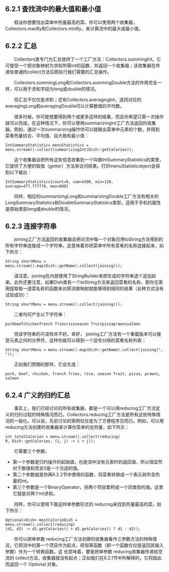 ## 6.2.1 查找流中的最大值和最小值

&emsp;&emsp;假设你想要找出菜单中热量最高的菜。你可以使用两个收集器，Collectors.maxBy和Collectors.minBy，来计算流中的最大或最小值。

## 6.2.2 汇总

&emsp;&emsp;Collectors类专门为汇总提供了一个工厂方法：Collectors.summingInt。它可接受一个把对象映射为求和所需int的函数，并返回一个收集器；该收集器在传递给普通的collect方法后即执行我们需要的汇总操作。

&emsp;&emsp;Collectors.summingLong和Collectors.summingDouble方法的作用完全一样，可以用于求和字段为long或double的情况。

&emsp;&emsp;但汇总不仅仅是求和；还有Collectors.averagingInt，连同对应的averagingLong和averagingDouble可以计算数值的平均数。

&emsp;&emsp;很多时候，你可能想要得到两个或更多这样的结果，而且你希望只需一次操作就可以完成。在这种情况下，你可以使用summarizingInt工厂方法返回的收集器。例如，通过一次summarizing操作你可以就输出菜单中元素的个数，并得到菜肴热量综合、平均值、自大致和最小值：
```
IntSummaryStatistics menuStatistics =
menu.stream().collect(summarizingInt(Dish::getCalories));
```
&emsp;&emsp;这个收集器会把所有这些信息收集到一个叫做IntSummaryStatistics的类里，它提供了方便的取值（getter）方法来访问结果。打印menuStatisticobject会得到以下输出：
```
IntSummaryStatistics{count=9, sum=4300, min=120,
average=477.777778, max=800}
```
&emsp;&emsp;同样，相应的summarizingLong和summarizingDouble工厂方法有相关的LongSummaryStatistics和DoubleSummaryStatistics类型，适用于手机的属性是原始类型long或double的情况。

## 6.2.3 连接字符串

&emsp;&emsp;joining工厂方法返回的收集器会把对流中每一个对象应用toString方法得到的所有字符串连接成一个字符串。这意味着你把菜单中所有菜肴的名称连接起来，如下所示：
```
String shortMenu = menu.stream().map(Dish::getName).collect(joining());
```
&emsp;&emsp;请注意，joining在内部使用了StringBuilder来把生成的字符串逐个追加起来。此外还要注意，如果Dish类有一个toString方法来返回菜肴的名称，那你无需用提取每一道菜名称的函数来对原流做映射就能够得到相同的结果（此种方式没有试验成功）：
```
String shortMenu = menu.stream().collect(joining());
```
&emsp;&emsp;二者均可产生以下字符串：
```
porkbeefchickenfrench friesriceseason fruitpizzaprawnssalmon
```
&emsp;&emsp;但该字符串的可读性并不好。幸好， joining工厂方法有一个重载版本可以接受元素之间的分界符，这样你就可以得到一个逗号分隔的菜肴名称列表：
```
String shortMenu = menu.stream().map(Dish::getName).collect(joining(", "));
```
&emsp;&emsp;正如我们预期的那样，它会生成：
```
pork, beef, chicken, french fries, rice, season fruit, pizza, prawns, salmon
```
## 6.2.4 广义的归约汇总

&emsp;&emsp;事实上，我们已经讨论的所有收集器，都是一个可以用reducing工厂方法定义的归约过程的特殊情况而已。Collectors.reducing工厂方法是所有这些特殊情况的一般化。可以说，先前讨论的案例仅仅是为了方便程序员而已。例如，可以用reducing方法创建的收集器来计算你菜单的总热量，如下所示：
```
int totalCalories = menu.stream().collect(reducing(
0, Dish::getCalories, (i, j) -> i + j));
```
&emsp;&emsp;它需要三个参数。

- 第一个参数是归约操作的起始值，也是流中没有元素时的返回值，所以很显然对于数值和而言0是一个合适的值。
- 第二个参数就是你再6.2.2节中使用的函数，将菜肴转换成一个表示其所含热量的int。
- 第三个参数是一个BinaryOperator，将两个项目累积成一个同类型的值。这里它就是对两个int求和。

&emsp;&emsp;同样，你可以使用下面这样单参数形式的 reducing来找到热量最高的菜，如下所示：
```
Optional<Dish> mostCalorieDish =
menu.stream().collect(reducing(
(d1, d2) -> d1.getCalories() > d2.getCalories() ? d1 : d2));
```
&emsp;&emsp;你可以把单参数 reducing工厂方法创建的收集器看作三参数方法的特殊情况，它把流中的第一个项目作为起点，把恒等函数（即一个函数仅仅是返回其输入参数）作为一个转换函数。这
也意味着，要是把单参数 reducing收集器传递给空流的 collect方法，收集器就没有起点；正如我们在6.2.1节中所解释的，它将因此而返回一个 Optional<Dish> 对象。